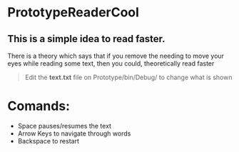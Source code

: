 # PrototypeReaderCool
This is a simple idea to read faster.
----
There is a theory which says that if you remove the needing to move your eyes while reading some text, then you could, theoretically read faster

>Edit the **text.txt** file on Prototype/bin/Debug/ to change what is shown

# Comands:
 - Space pauses/resumes the text
 - Arrow Keys to navigate through words
 - Backspace to restart

